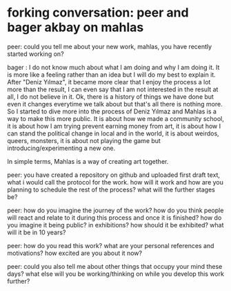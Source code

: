 # forking conversation: peer and bager akbay on mahlas

peer: could you tell me about your new work, mahlas,  you have recently started working on? 

bager : I do not know much about what I am doing and why I am doing it. It is more like a feeling rather than an idea but I will do my best to explain it. After "Deniz Yılmaz", it became more clear that I enjoy the process a lot more than the result, I can even say that I am not interested in the result at all, I do not believe in it. Ok, there is a history of things we have done but even it changes everytime we talk about but that's all there is nothing more. So I started to dive more into the process of Deniz Yılmaz and Mahlas is a way to make this more public. It is about how we made a community school, it is about how I am trying prevent earning money from art, it is about how I can stand the political change in local and in the world, it is about weirdos, queers, monsters, it is about not playing the game but introducing/experimenting a new one.

In simple terms, Mahlas is a way of creating art together.


peer: you have  created a repository on github and uploaded first draft text, what i would call the protocol for the work. how will it work and how are you planning to schedule the rest of the process? what will the further stages be?

peer: how do you imagine the journey of the work? how do you think people will react and relate to it during this process and once it is finished? how do you imagine it being public? in exhibitions? how should it be exhibited? what will it be in 10 years?

peer: how do you read this work? what are your personal references and motivations? how excited are you about it now?

peer: could you also tell me about other things that occupy your mind these days? what else will you be working/thinking on while you develop this work further?
